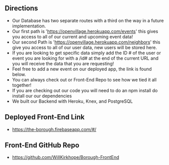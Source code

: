 ## Directions ##


- Our Database has two separate routes with a third on the way in a future implementation.
- Our first path is 'https://openvillage.herokuapp.com/events' this gives you access to all of our current and upcoming event data!
- Our second Path is 'https://openvillage.herokuapp.com/neighbors' this give you access to all of our user data, new users will be stored here.
- If you are looking to get specific data simply add the ID # of the user or event you are looking for with a /id# at the end of the current URL and you will receive the data that you are requesting!
- Feel free to add a new event on our deployed app, the link is found below.
- You can always check out or Front-End Repo to see how we tied it all together!
- If you are checking out our code you will need to do an npm install do install our our dependencies
- We built our Backend with Heroku, Knex, and PostgreSQL

## Deployed Front-End Link ##

- https://the-borough.firebaseapp.com/#/

## Front-End GitHub Repo ##

- https://github.com/WillKirkhope/Borough-FrontEnd
